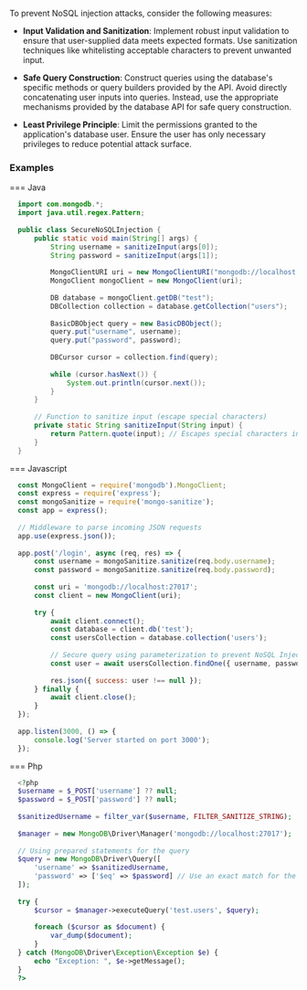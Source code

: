 To prevent NoSQL injection attacks, consider the following  measures:

- __Input Validation and Sanitization__: Implement robust input validation to ensure that user-supplied data meets expected formats. Use sanitization techniques like whitelisting acceptable characters to prevent unwanted input.


- __Safe Query Construction__: Construct queries using the database's specific methods or query builders provided by the API. Avoid directly concatenating user inputs into queries. Instead, use the appropriate mechanisms provided by the database API for safe query construction.


- __Least Privilege Principle__: Limit the permissions granted to the application's database user. Ensure the user has only necessary privileges to reduce potential attack surface.


### Examples

=== Java

  ```java
    import com.mongodb.*;
    import java.util.regex.Pattern;
    
    public class SecureNoSQLInjection {
        public static void main(String[] args) {
            String username = sanitizeInput(args[0]);
            String password = sanitizeInput(args[1]);
    
            MongoClientURI uri = new MongoClientURI("mongodb://localhost:27017");
            MongoClient mongoClient = new MongoClient(uri);
    
            DB database = mongoClient.getDB("test");
            DBCollection collection = database.getCollection("users");
    
            BasicDBObject query = new BasicDBObject();
            query.put("username", username);
            query.put("password", password);
    
            DBCursor cursor = collection.find(query);
    
            while (cursor.hasNext()) {
                System.out.println(cursor.next());
            }
        }
    
        // Function to sanitize input (escape special characters)
        private static String sanitizeInput(String input) {
            return Pattern.quote(input); // Escapes special characters in the input string
        }
    }

  ```


=== Javascript

  ```javascript
    const MongoClient = require('mongodb').MongoClient;
    const express = require('express');
    const mongoSanitize = require('mongo-sanitize');
    const app = express();
    
    // Middleware to parse incoming JSON requests
    app.use(express.json());
    
    app.post('/login', async (req, res) => {
        const username = mongoSanitize.sanitize(req.body.username);
        const password = mongoSanitize.sanitize(req.body.password);
    
        const uri = 'mongodb://localhost:27017';
        const client = new MongoClient(uri);
    
        try {
            await client.connect();
            const database = client.db('test');
            const usersCollection = database.collection('users');
    
            // Secure query using parameterization to prevent NoSQL Injection
            const user = await usersCollection.findOne({ username, password }); // Secure code with input sanitization
    
            res.json({ success: user !== null });
        } finally {
            await client.close();
        }
    });
    
    app.listen(3000, () => {
        console.log('Server started on port 3000');
    });
  ```



=== Php

  ```php
    <?php
    $username = $_POST['username'] ?? null;
    $password = $_POST['password'] ?? null;
    
    $sanitizedUsername = filter_var($username, FILTER_SANITIZE_STRING);
    
    $manager = new MongoDB\Driver\Manager('mongodb://localhost:27017');
    
    // Using prepared statements for the query
    $query = new MongoDB\Driver\Query([
        'username' => $sanitizedUsername,
        'password' => ['$eq' => $password] // Use an exact match for the password
    ]);
    
    try {
        $cursor = $manager->executeQuery('test.users', $query);
    
        foreach ($cursor as $document) {
            var_dump($document);
        }
    } catch (MongoDB\Driver\Exception\Exception $e) {
        echo "Exception: ", $e->getMessage();
    }
    ?>
  ```